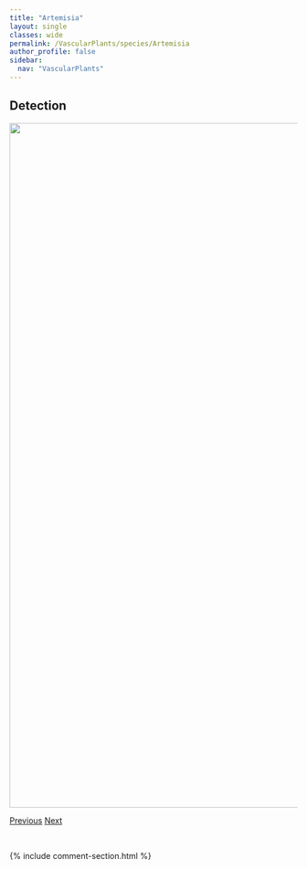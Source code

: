 ```yaml
---
title: "Artemisia"
layout: single
classes: wide
permalink: /VascularPlants/species/Artemisia
author_profile: false
sidebar:
  nav: "VascularPlants"
---
```


<h2>Detection</h2>

<a href="https://drive.google.com/uc?export=view&id=1cWTM9-2r76KxV_qSLHew2oXM5I738I6u">
<img src="https://drive.google.com/uc?export=view&id=1cWTM9-2r76KxV_qSLHew2oXM5I738I6u" height = "1200" width = "800">
</a>


<a href="/DevelopmentWebsite/VascularPlants/species/ArnicaSororia" class="pagination--pager" title="Arnica sororia">Previous</a> <a href="/DevelopmentWebsite/VascularPlants/species/ArtemisiaAbsinthium" class="pagination--pager" title="Artemisia absinthium">Next</a>

<p>&nbsp;</p>

{% include comment-section.html %}
